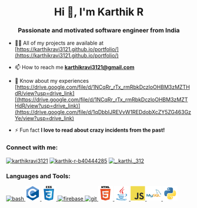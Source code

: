 <h1 align="center">Hi 👋, I'm Karthik R</h1>
<h3 align="center">Passionate and motivated software engineer from India</h3>

- 👨‍💻 All of my projects are available at [https://karthikravi3121.github.io/portfolio/](https://karthikravi3121.github.io/portfolio/)

- 📫 How to reach me **karthikravi3121@gmail.com**

- 📄 Know about my experiences [https://drive.google.com/file/d/1NCqRr_rTx_rmRbkDczloOHBM3zMZTHdR/view?usp=drive_link][(https://drive.google.com/file/d/1NCqRr_rTx_rmRbkDczloOHBM3zMZTHdR/view?usp=drive_link)](https://drive.google.com/file/d/1qDbbIJREVvW1REDdobXcZY5ZG463GzYe/view?usp=drive_link)

- ⚡ Fun fact **I love to read about crazy incidents from the past!**

<h3 align="left">Connect with me:</h3>
<p align="left">
<a href="https://twitter.com/karthikravi3121" target="blank"><img align="center" src="https://raw.githubusercontent.com/rahuldkjain/github-profile-readme-generator/master/src/images/icons/Social/twitter.svg" alt="karthikravi3121" height="30" width="40" /></a>
<a href="https://linkedin.com/in/karthik-r-b40444285" target="blank"><img align="center" src="https://raw.githubusercontent.com/rahuldkjain/github-profile-readme-generator/master/src/images/icons/Social/linked-in-alt.svg" alt="karthik-r-b40444285" height="30" width="40" /></a>
<a href="https://instagram.com/_.karthi._312" target="blank"><img align="center" src="https://raw.githubusercontent.com/rahuldkjain/github-profile-readme-generator/master/src/images/icons/Social/instagram.svg" alt="_.karthi._312" height="30" width="40" /></a>
</p>

<h3 align="left">Languages and Tools:</h3>
<p align="left"> <a href="https://www.gnu.org/software/bash/" target="_blank" rel="noreferrer"> <img src="https://www.vectorlogo.zone/logos/gnu_bash/gnu_bash-icon.svg" alt="bash" width="40" height="40"/> </a> <a href="https://www.cprogramming.com/" target="_blank" rel="noreferrer"> <img src="https://raw.githubusercontent.com/devicons/devicon/master/icons/c/c-original.svg" alt="c" width="40" height="40"/> </a> <a href="https://www.w3schools.com/css/" target="_blank" rel="noreferrer"> <img src="https://raw.githubusercontent.com/devicons/devicon/master/icons/css3/css3-original-wordmark.svg" alt="css3" width="40" height="40"/> </a> <a href="https://firebase.google.com/" target="_blank" rel="noreferrer"> <img src="https://www.vectorlogo.zone/logos/firebase/firebase-icon.svg" alt="firebase" width="40" height="40"/> </a> <a href="https://git-scm.com/" target="_blank" rel="noreferrer"> <img src="https://www.vectorlogo.zone/logos/git-scm/git-scm-icon.svg" alt="git" width="40" height="40"/> </a> <a href="https://www.w3.org/html/" target="_blank" rel="noreferrer"> <img src="https://raw.githubusercontent.com/devicons/devicon/master/icons/html5/html5-original-wordmark.svg" alt="html5" width="40" height="40"/> </a> <a href="https://www.java.com" target="_blank" rel="noreferrer"> <img src="https://raw.githubusercontent.com/devicons/devicon/master/icons/java/java-original.svg" alt="java" width="40" height="40"/> </a> <a href="https://developer.mozilla.org/en-US/docs/Web/JavaScript" target="_blank" rel="noreferrer"> <img src="https://raw.githubusercontent.com/devicons/devicon/master/icons/javascript/javascript-original.svg" alt="javascript" width="40" height="40"/> </a> <a href="https://www.mysql.com/" target="_blank" rel="noreferrer"> <img src="https://raw.githubusercontent.com/devicons/devicon/master/icons/mysql/mysql-original-wordmark.svg" alt="mysql" width="40" height="40"/> </a> <a href="https://www.python.org" target="_blank" rel="noreferrer"> <img src="https://raw.githubusercontent.com/devicons/devicon/master/icons/python/python-original.svg" alt="python" width="40" height="40"/> </a> </p>
